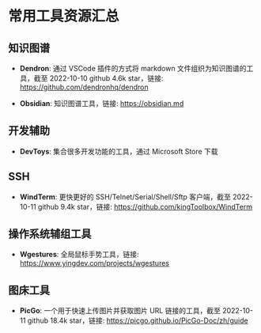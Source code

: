 # 常用工具资源汇总


## 知识图谱 ##

- **Dendron**: 通过 VSCode 插件的方式将 markdown 文件组织为知识图谱的工具，截至 2022-10-10 github 4.6k star，链接: <https://github.com/dendronhq/dendron>

- **Obsidian**: 知识图谱工具，链接: <https://obsidian.md>

## 开发辅助 ##

- **DevToys**: 集合很多开发功能的工具，通过 Microsoft Store 下载

## SSH ##

- **WindTerm**: 更快更好的 SSH/Telnet/Serial/Shell/Sftp 客户端，截至 2022-10-11 github 9.4k star，链接: <https://github.com/kingToolbox/WindTerm>

## 操作系统辅组工具 ##

- **Wgestures**: 全局鼠标手势工具，链接: <https://www.yingdev.com/projects/wgestures>

## 图床工具 ##

- **PicGo**: 一个用于快速上传图片并获取图片 URL 链接的工具，截至 2022-10-11 github 18.4k star，链接: <https://picgo.github.io/PicGo-Doc/zh/guide>

